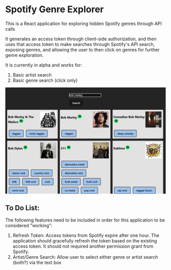 # Spotify Genre Explorer

This is a React application for exploring hidden Spotify genres through API calls

It generates an access token through client-side authorization, and then uses that access token to make searches through Spotify's API search, exposing genres, and allowing the user to then click on genres for further genre exploration.

It is currently in alpha and works for:

1. Basic artist search
2. Basic genre search (click only)

![screenshot](./public/screenshot.png)

## To Do List:

The following features need to be included in order for this application to be considered "working":

1. Refresh Token: Access tokens from Spotify expire after one hour. The application should gracefully refresh the token based on the existing access token. It should not required another permission grant from Spotify.
2. Artist/Genre Search: Allow user to select either genre or artist search (both?) via the text box

